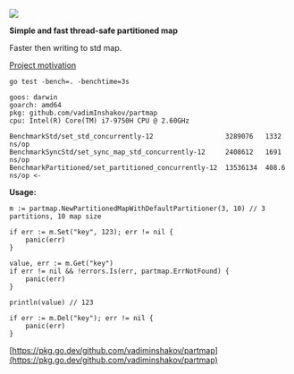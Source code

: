 ![](https://github.com/vadiminshakov/partmap/workflows/tests/badge.svg)

**Simple and fast thread-safe partitioned map**

Faster then writing to std map.

[Project motivation](https://medium.com/stackademic/writing-a-partitioned-cache-using-go-map-x3-faster-than-the-standard-map-dbfe704fe4bf)

```
go test -bench=. -benchtime=3s

goos: darwin
goarch: amd64
pkg: github.com/vadimInshakov/partmap
cpu: Intel(R) Core(TM) i7-9750H CPU @ 2.60GHz

BenchmarkStd/set_std_concurrently-12                  3289076   1332 ns/op
BenchmarkSyncStd/set_sync_map_std_concurrently-12     2408612   1691 ns/op
BenchmarkPartitioned/set_partitioned_concurrently-12  13536134  408.6 ns/op <-
```

**Usage:**

```
m := partmap.NewPartitionedMapWithDefaultPartitioner(3, 10) // 3 partitions, 10 map size

if err := m.Set("key", 123); err != nil {
    panic(err)
}

value, err := m.Get("key")
if err != nil && !errors.Is(err, partmap.ErrNotFound) {
    panic(err)
}

println(value) // 123

if err := m.Del("key"); err != nil {
    panic(err)
}
```

[https://pkg.go.dev/github.com/vadiminshakov/partmap](https://pkg.go.dev/github.com/vadiminshakov/partmap)